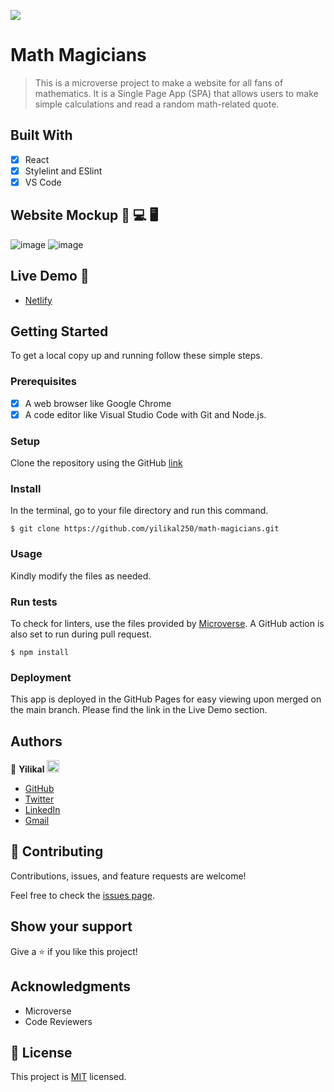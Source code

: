 ![](https://img.shields.io/badge/Microverse-blueviolet)

# Math Magicians

> This is a microverse project to make a website for all fans of mathematics. It is a Single Page App (SPA) that allows users to make simple calculations and read a random math-related quote.


## Built With

- [x] React
- [x] Stylelint and ESlint
- [x] VS Code

## Website Mockup 📱 💻 🖥️
![image](https://user-images.githubusercontent.com/93576145/171662533-5dd41478-44dd-494b-8919-00f560d9c141.png)
![image](https://user-images.githubusercontent.com/93576145/171662608-078e4514-4871-4259-ab02-6d691dba4d18.png)



## Live Demo 🔗
- [Netlify](https://math-magicianscom.netlify.app/)

## Getting Started

To get a local copy up and running follow these simple steps.

### Prerequisites

- [x] A web browser like Google Chrome
- [x] A code editor like Visual Studio Code with Git and Node.js.

### Setup

Clone the repository using the GitHub [link](https://github.com/Yilikal250/React-Math-magicians.git)

### Install

In the terminal, go to your file directory and run this command.

```
$ git clone https://github.com/yilikal250/math-magicians.git
```

### Usage

Kindly modify the files as needed.

### Run tests

To check for linters, use the files provided by [Microverse](https://github.com/microverseinc/linters-config). A GitHub action is also set to run during pull request.
```
$ npm install
```

### Deployment

This app is deployed in the GitHub Pages for easy viewing upon merged on the main branch.
Please find the link in the Live Demo section.


## Authors

👤 **Yilikal** <img src="https://emojis.slackmojis.com/emojis/images/1531849430/4246/blob-sunglasses.gif?1531849430" width="20"/>

  - [GitHub](https://github.com/yilikal250)
  - [Twitter](https://twitter.com/TeshomeYilikal)
  - [LinkedIn](https://www.linkedin.com/in/yilikal-teshome-b6493922a/)
  - [Gmail](mailto:teshomeyilikal250@gmail.com)

## 🤝 Contributing

Contributions, issues, and feature requests are welcome!

Feel free to check the [issues page](https://github.com/yilikal250/math-magicians/issues).

## Show your support

Give a ⭐️ if you like this project!

## Acknowledgments

- Microverse
- Code Reviewers

## 📝 License

This project is [MIT](./MIT.md) licensed.
